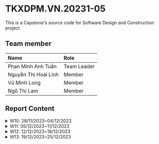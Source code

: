 # TKXDPM.VN.20231-05

This is a Capstone's source code for Software Design and Construction project

## Team member

| Name                 | Role        |
| :------------------- | :---------- |
| Phan Minh Anh Tuấn   | Team Leader |
| Nguyễn Thị Hoài Linh | Member      |
| Vũ Minh Long         | Member      |
| Ngô Thị Lam          | Member      |

## Report Content

<details>
  <summary>W10: 28/11/2023~04/12/2023 </summary>
<br>
<details>
<summary>Phan Minh Anh Tuấn</summary>
<br>

- Assigned tasks:

  - Refactor the code base of AIMS project

- Implementation details:
  - Pull Request(s): [https://github.com/pmatuan/TKXDPM.VP.20231-05/pull/1](https://github.com/pmatuan/TKXDPM.VP.20231-05/pull/1)
    [https://github.com/pmatuan/TKXDPM.VP.20231-05/pull/2](https://github.com/pmatuan/TKXDPM.VP.20231-05/pull/2)
    [https://github.com/pmatuan/TKXDPM.VP.20231-05/pull/3](https://github.com/pmatuan/TKXDPM.VP.20231-05/pull/3)
  - Specific implementation details:
    - Refactor code of cart, place-order and payment

</details>

<details>
<summary>Nguyễn Thị Hoài Linh</summary>
<br>

- Assigned tasks:

  - Conducting an analysis of coupling levels between classes related to payment functionality.

- Implementation details:
  - Pull Request(s): [Link to pull request](https://github.com/pmatuan/TKXDPM.VP.20231-05/pull/5)
  - Specific implementation details:
    - Conducted an analysis of the coupling between classes related to payment functionality, then introduced comments in the code indicating the type of coupling

</details>

<details>
<summary>Vũ Minh Long</summary>
<br>

- Assigned tasks:

  - Conducting an analysis of coupling levels between classes related to payment functionality.

- Implementation details:
  - Pull Request(s): [https://github.com/pmatuan/TKXDPM.VP.20231-05/pull/9](https://github.com/pmatuan/TKXDPM.VP.20231-05/pull/9)
  - Specific implementation details:
    - Conducted an analysis of the coupling between classes related to payment functionality, then introduced comments in the code indicating the type of coupling and potential solution to reduce coupling.

</details>

<details>
<summary>Ngô Thị Lam</summary>
<br>
- Assigned tasks:

- Conducting an analysis of coupling levels between classes related to cart functionality.

- Implementation details:
  - Pull Request(s): https://github.com/pmatuan/TKXDPM.VP.20231-05/pull/7
  - Specific implementation details:
    - Comments code indicating the type of coupling

</details>

</details>

<details>
  <summary>W11: 05/12/2023~11/12/2023 </summary>
<br>

<details>
<summary>Phan Minh Anh Tuấn</summary>
<br>

- Assigned Tasks:

  - Fix control coupling in `PaymentSubsystemFactory`
  - Resolve stamp coupling in the handling process of the place order service
  - Correct the calculation of order shipping fees
  - Introduce a new exception class
  - Enhance cohesion in the cart and order service

- Implementation Details:

  - Pull Request(s):

    - [PR #11](https://github.com/pmatuan/TKXDPM.VP.20231-05/pull/11)
    - [PR #12](https://github.com/pmatuan/TKXDPM.VP.20231-05/pull/12)
    - [PR #14](https://github.com/pmatuan/TKXDPM.VP.20231-05/pull/14)
    - [PR #15](https://github.com/pmatuan/TKXDPM.VP.20231-05/pull/15)
    - [PR #16](https://github.com/pmatuan/TKXDPM.VP.20231-05/pull/16)
    - [PR #17](https://github.com/pmatuan/TKXDPM.VP.20231-05/pull/17)

  - Specific Implementation Details:

    - Fix control coupling in `PaymentSubsystemFactory` using annotations and reflection.
    - Resolve stamp coupling in the place order service by modifying the handling of stamp-related processes.
    - Correct the calculation of order shipping fees.
    - Introduce a new exception class; avoid direct usage of `AimsException`.
    - Enhance cohesion in cart and order service by splitting into subclasses.

</details>

<details>
<summary>Nguyễn Thị Hoài Linh</summary>
<br>

- Assigned tasks:

  - Conducting an analysis of cohesion levels between classes related to payment functionality.
  - Developing front-end code base

- Implementation details:
  - Pull Request(s):
    - [Pull request for analysis of cohesion levels](https://github.com/pmatuan/TKXDPM.VP.20231-05/pull/18)
    - [Pull request for front-end code base](https://github.com/pmatuan/TKXDPM.VP.20231-05/pull/13)
  - Specific implementation details:
    - Conducted cohesion analysis between payment-related classes, identified types of cohesion, and added comments in the code.
    - Created the front-end code base, focusing on user interface components.

</details>

<details>
<summary>Ngô Thị Lam</summary>
<br>

- Assigned tasks:

  - Conduct analysis of cohesion levels in cart related classes

- Implementation details:
  - Pull Request(s):
    - [Cohesion analysis](https://github.com/pmatuan/TKXDPM.VP.20231-05/pull/20)
  - Specific implementation details:
    - Analyze cohesion levels in cart related classes by adding comments in the source code.

</details>

<details>
<summary>Vũ Minh Long</summary>
<br>

- Assigned tasks:

  - Conduct analysis of cohesion levels in place order related classes.

- Implementation details:
  - Pull Request(s):
    - [Cohesion analysis](https://github.com/pmatuan/TKXDPM.VP.20231-05/pull/22)
  - Specific implementation details:
    - Analyze cohesion levels in place related classes by adding comments in the source code.

</details>
</details>

<details>
  <summary>W12: 12/12/2023~18/12/2023 </summary>
<br>

<details>
<summary>Phan Minh Anh Tuấn</summary>
<br>

- Assigned Tasks:

  - Analyze the design principles of order.
  - Coding use case cancel order.

- Implementation Details:

  - Pull Request(s):

    - [PR #27](https://github.com/pmatuan/TKXDPM.VP.20231-05/pull/27)
    - [PR #28](https://github.com/pmatuan/TKXDPM.VP.20231-05/pull/31)

  - Specific Implementation Details:

    - Analyze the SOLID design principles of classes related to order.
    - Coding classes of use case cancel order.

</details>

<details>
<summary>Nguyễn Thị Hoài Linh</summary>
<br>

- Assigned tasks:

  - Reviewed and commented on the adherence of the payment-related classes to the SOLID principles.
  - Implementing code related to order processing for the admin.

- Implementation details:
  - Pull Request(s):
    - [PR - SOLID principles](https://github.com/pmatuan/TKXDPM.VP.20231-05/pull/32)
    - [PR - Order processing](https://github.com/pmatuan/TKXDPM.VP.20231-05/pull/26)
  - Specific implementation details:
    - Conducted a analysis of the adherence to SOLID principles in payment-related classes.
    - Added comments to the code reflecting the adherence to SOLID principles.
    - Implemented order processing functionality.

</details>

<details>
<summary>Ngô Thị Lam</summary>
<br>

- Assigned tasks:

  - Analyze SOLID of cart related classes
  - Implement CRUD feature for Media related classes

- Implementation details:
  - Pull Request(s):
    - [29](https://github.com/pmatuan/TKXDPM.VP.20231-05/pull/29)
    - [33](https://github.com/pmatuan/TKXDPM.VP.20231-05/pull/33)
  - Specific implementation details:
    - Added MediaController, MediaService and necessary DTO classes
    - Added CRUD methods in MediaController, MediaService

</details>

<details>
<summary>Vũ Minh Long</summary>
<br>

- Assigned tasks:

  - Implement user management use cases for admin.
  - Review and comment on the adherence of user management related classes to the SOLID principles.

- Implementation details:
  - Pull Request(s):
    - [User management](https://github.com/pmatuan/TKXDPM.VP.20231-05/pull/30)
    - [SOLID principles](https://github.com/pmatuan/TKXDPM.VP.20231-05/pull/36)
  - Specific implementation details:
    - Implement code for user management related entity, repository, service and controller classes.
    - Conducted an analysis of the adherence to SOLID principles in user managment related classes.

</details>
</details>

<details>
  <summary>W13: 19/12/2023~25/12/2023 </summary>
<br>

<details>
<summary>Phan Minh Anh Tuấn</summary>
<br>

- Assigned Tasks:

  - Connect the frontend to the backend of the order section (cart and order).
  - Save cartId to cookie.
  - Fix CORS in backend.

- Implementation Details:

  - Pull Request(s):

    - [PR #39](https://github.com/pmatuan/TKXDPM.VP.20231-05/pull/39)
    - [PR #41](https://github.com/pmatuan/TKXDPM.VP.20231-05/pull/41)
    - [PR #42](https://github.com/pmatuan/TKXDPM.VP.20231-05/pull/42)
    - [PR #43](https://github.com/pmatuan/TKXDPM.VP.20231-05/pull/43)
    - [PR #44](https://github.com/pmatuan/TKXDPM.VP.20231-05/pull/44)

  - Specific Implementation Details:

    - Connect the frontend to the backend of the order section (cart and order).
    - Initial cartId and save it to cookie if user don't have cart before.
    - Fix CORS in backend by add CorsConfig class.

</details>

<details>
<summary>Nguyễn Thị Hoài Linh</summary>
<br>

- Assigned tasks:

  - Writing test cases for unit testing.
  - Implementing the connection between the customer interface for order placement and entering delivery information with the backend.

- Implementation details:
  - Pull Request(s):
    - [PR - Unit test](https://github.com/pmatuan/TKXDPM.VP.20231-05/pull/49)
    - [PR - Place order](https://github.com/pmatuan/TKXDPM.VP.20231-05/pull/45)
  - Specific implementation details:
    - Wrote comprehensive test cases for unit tests.
    - Implemented the connection between the customer interface and the backend for order placement and entering delivery information.

</details>

<details>
<summary>Ngô Thị Lam</summary>
<br>

- Assigned tasks:

  - 

- Implementation details:
  - Pull Request(s):
    - 
  - Specific implementation details:
    - 

</details>

<details>
<summary>Vũ Minh Long</summary>
<br>

- Assigned tasks:

  - Implement front-end code for user management.

- Implementation details:
  - Pull Request(s):
    - [PR #47](https://github.com/pmatuan/TKXDPM.VP.20231-05/pull/47)
  - Specific implementation details:
    - Implement admin menu for user management.
    - Edit user hasn't been fully implemented.

</details>
</details>
